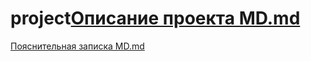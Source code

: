 # project[Описание проекта MD.md](https://github.com/Vagim12/project/files/10510572/MD.md)
[Пояснительная записка MD.md](https://github.com/Vagim12/project/files/10510575/MD.md)
